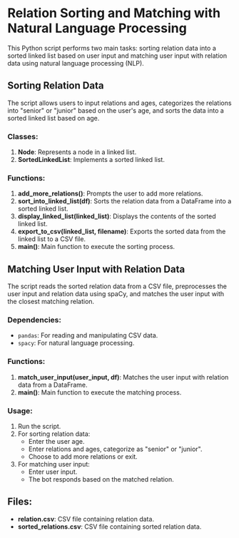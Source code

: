 # Relation Sorting and Matching with Natural Language Processing

This Python script performs two main tasks: sorting relation data into a sorted linked list based on user input and matching user input with relation data using natural language processing (NLP).

## Sorting Relation Data

The script allows users to input relations and ages, categorizes the relations into "senior" or "junior" based on the user's age, and sorts the data into a sorted linked list based on age.

### Classes:

1. **Node**: Represents a node in a linked list.
2. **SortedLinkedList**: Implements a sorted linked list.
  
### Functions:

1. **add_more_relations()**: Prompts the user to add more relations.
2. **sort_into_linked_list(df)**: Sorts the relation data from a DataFrame into a sorted linked list.
3. **display_linked_list(linked_list)**: Displays the contents of the sorted linked list.
4. **export_to_csv(linked_list, filename)**: Exports the sorted data from the linked list to a CSV file.
5. **main()**: Main function to execute the sorting process.

## Matching User Input with Relation Data

The script reads the sorted relation data from a CSV file, preprocesses the user input and relation data using spaCy, and matches the user input with the closest matching relation.

### Dependencies:

- `pandas`: For reading and manipulating CSV data.
- `spacy`: For natural language processing.

### Functions:

1. **match_user_input(user_input, df)**: Matches the user input with relation data from a DataFrame.
2. **main()**: Main function to execute the matching process.

### Usage:

1. Run the script.
2. For sorting relation data:
   - Enter the user age.
   - Enter relations and ages, categorize as "senior" or "junior".
   - Choose to add more relations or exit.
3. For matching user input:
   - Enter user input.
   - The bot responds based on the matched relation.

## Files:

- **relation.csv**: CSV file containing relation data.
- **sorted_relations.csv**: CSV file containing sorted relation data.

